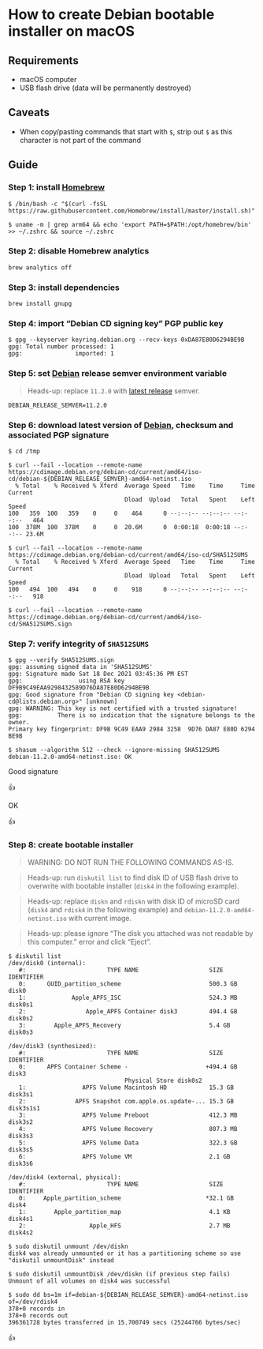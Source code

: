 <!--
Title: How to create Debian bootable installer on macOS
Description: Learn how to create Debian bootable installer on macOS.
Author: Sun Knudsen <https://github.com/sunknudsen>
Contributors: Sun Knudsen <https://github.com/sunknudsen>
Reviewers:
Publication date: 2022-03-20T14:16:12.705Z
Listed: true
-->

# How to create Debian bootable installer on macOS

## Requirements

- macOS computer
- USB flash drive (data will be permanently destroyed)

## Caveats

- When copy/pasting commands that start with `$`, strip out `$` as this character is not part of the command

## Guide

### Step 1: install [Homebrew](https://brew.sh/)

```console
$ /bin/bash -c "$(curl -fsSL https://raw.githubusercontent.com/Homebrew/install/master/install.sh)"

$ uname -m | grep arm64 && echo 'export PATH=$PATH:/opt/homebrew/bin' >> ~/.zshrc && source ~/.zshrc
```

### Step 2: disable Homebrew analytics

```shell
brew analytics off
```

### Step 3: install dependencies

```shell
brew install gnupg
```

### Step 4: import “Debian CD signing key” PGP public key

```console
$ gpg --keyserver keyring.debian.org --recv-keys 0xDA87E80D6294BE9B
gpg: Total number processed: 1
gpg:               imported: 1
```

### Step 5: set [Debian](https://www.debian.org/) release semver environment variable

> Heads-up: replace `11.2.0` with [latest release](https://www.debian.org/download) semver.

```shell
DEBIAN_RELEASE_SEMVER=11.2.0
```

### Step 6: download latest version of [Debian](https://www.debian.org/), checksum and associated PGP signature

```console
$ cd /tmp

$ curl --fail --location --remote-name https://cdimage.debian.org/debian-cd/current/amd64/iso-cd/debian-${DEBIAN_RELEASE_SEMVER}-amd64-netinst.iso
  % Total    % Received % Xferd  Average Speed   Time    Time     Time  Current
                                 Dload  Upload   Total   Spent    Left  Speed
100   359  100   359    0     0    464      0 --:--:-- --:--:-- --:--:--   464
100  378M  100  378M    0     0  20.6M      0  0:00:18  0:00:18 --:--:-- 23.6M

$ curl --fail --location --remote-name https://cdimage.debian.org/debian-cd/current/amd64/iso-cd/SHA512SUMS
  % Total    % Received % Xferd  Average Speed   Time    Time     Time  Current
                                 Dload  Upload   Total   Spent    Left  Speed
100   494  100   494    0     0    918      0 --:--:-- --:--:-- --:--:--   918

$ curl --fail --location --remote-name https://cdimage.debian.org/debian-cd/current/amd64/iso-cd/SHA512SUMS.sign
```

### Step 7: verify integrity of `SHA512SUMS`

```console
$ gpg --verify SHA512SUMS.sign
gpg: assuming signed data in 'SHA512SUMS'
gpg: Signature made Sat 18 Dec 2021 03:45:36 PM EST
gpg:                using RSA key DF9B9C49EAA9298432589D76DA87E80D6294BE9B
gpg: Good signature from "Debian CD signing key <debian-cd@lists.debian.org>" [unknown]
gpg: WARNING: This key is not certified with a trusted signature!
gpg:          There is no indication that the signature belongs to the owner.
Primary key fingerprint: DF9B 9C49 EAA9 2984 3258  9D76 DA87 E80D 6294 BE9B

$ shasum --algorithm 512 --check --ignore-missing SHA512SUMS
debian-11.2.0-amd64-netinst.iso: OK
```

Good signature

👍

OK

👍

### Step 8: create bootable installer

> WARNING: DO NOT RUN THE FOLLOWING COMMANDS AS-IS.

> Heads-up: run `diskutil list` to find disk ID of USB flash drive to overwrite with bootable installer (`disk4` in the following example).

> Heads-up: replace `diskn` and `rdiskn` with disk ID of microSD card (`disk4` and `rdisk4` in the following example) and `debian-11.2.0-amd64-netinst.iso` with current image.

> Heads-up: please ignore “The disk you attached was not readable by this computer.” error and click “Eject”.

```console
$ diskutil list
/dev/disk0 (internal):
   #:                       TYPE NAME                    SIZE       IDENTIFIER
   0:      GUID_partition_scheme                         500.3 GB   disk0
   1:             Apple_APFS_ISC                         524.3 MB   disk0s1
   2:                 Apple_APFS Container disk3         494.4 GB   disk0s2
   3:        Apple_APFS_Recovery                         5.4 GB     disk0s3

/dev/disk3 (synthesized):
   #:                       TYPE NAME                    SIZE       IDENTIFIER
   0:      APFS Container Scheme -                      +494.4 GB   disk3
                                 Physical Store disk0s2
   1:                APFS Volume Macintosh HD            15.3 GB    disk3s1
   2:              APFS Snapshot com.apple.os.update-... 15.3 GB    disk3s1s1
   3:                APFS Volume Preboot                 412.3 MB   disk3s2
   4:                APFS Volume Recovery                807.3 MB   disk3s3
   5:                APFS Volume Data                    322.3 GB   disk3s5
   6:                APFS Volume VM                      2.1 GB     disk3s6

/dev/disk4 (external, physical):
   #:                       TYPE NAME                    SIZE       IDENTIFIER
   0:     Apple_partition_scheme                        *32.1 GB    disk4
   1:        Apple_partition_map                         4.1 KB     disk4s1
   2:                  Apple_HFS                         2.7 MB     disk4s2

$ sudo diskutil unmount /dev/diskn
disk4 was already unmounted or it has a partitioning scheme so use "diskutil unmountDisk" instead

$ sudo diskutil unmountDisk /dev/diskn (if previous step fails)
Unmount of all volumes on disk4 was successful

$ sudo dd bs=1m if=debian-${DEBIAN_RELEASE_SEMVER}-amd64-netinst.iso of=/dev/rdisk4
378+0 records in
378+0 records out
396361728 bytes transferred in 15.700749 secs (25244766 bytes/sec)
```

👍
